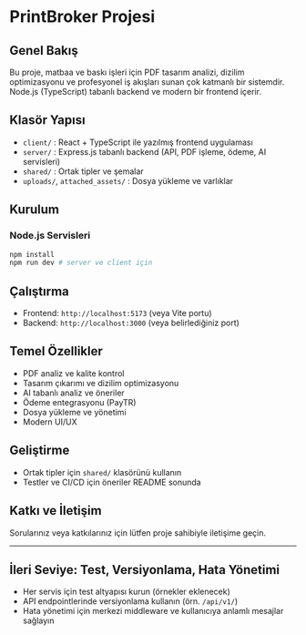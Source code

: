 # PrintBroker Projesi

## Genel Bakış
Bu proje, matbaa ve baskı işleri için PDF tasarım analizi, dizilim optimizasyonu ve profesyonel iş akışları sunan çok katmanlı bir sistemdir. Node.js (TypeScript) tabanlı backend ve modern bir frontend içerir.

## Klasör Yapısı
- `client/` : React + TypeScript ile yazılmış frontend uygulaması
- `server/` : Express.js tabanlı backend (API, PDF işleme, ödeme, AI servisleri)
- `shared/` : Ortak tipler ve şemalar
- `uploads/`, `attached_assets/` : Dosya yükleme ve varlıklar

## Kurulum
### Node.js Servisleri
```bash
npm install
npm run dev # server ve client için
```

## Çalıştırma
- Frontend: `http://localhost:5173` (veya Vite portu)
- Backend: `http://localhost:3000` (veya belirlediğiniz port)

## Temel Özellikler
- PDF analiz ve kalite kontrol
- Tasarım çıkarımı ve dizilim optimizasyonu
- AI tabanlı analiz ve öneriler
- Ödeme entegrasyonu (PayTR)
- Dosya yükleme ve yönetimi
- Modern UI/UX

## Geliştirme
- Ortak tipler için `shared/` klasörünü kullanın
- Testler ve CI/CD için öneriler README sonunda

## Katkı ve İletişim
Sorularınız veya katkılarınız için lütfen proje sahibiyle iletişime geçin.

---

## İleri Seviye: Test, Versiyonlama, Hata Yönetimi
- Her servis için test altyapısı kurun (örnekler eklenecek)
- API endpointlerinde versiyonlama kullanın (örn. `/api/v1/`)
- Hata yönetimi için merkezi middleware ve kullanıcıya anlamlı mesajlar sağlayın 